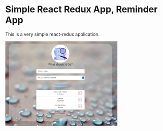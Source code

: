 # Simple React Redux App, Reminder App
This is a very simple react-redux application.

<img src="playGround/ReminderApp.jpg" width="70%"/>

